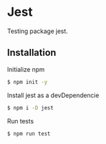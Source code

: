 # Jest

Testing package jest.

## Installation

Initialize npm

```bash
$ npm init -y
```

Install jest as a devDependencie

```bash
$ npm i -D jest
```

Run tests

```bash
$ npm run test
```
